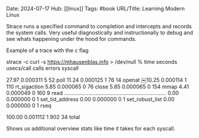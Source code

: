 Date: 2024-07-17
Hub: [[linux]]
Tags: #book
URL/Title: Learning Modern Linux

Strace runs a specified command to completion and intercepts and records the system calls. Very useful diagnostically and instructionally to debug and see whats happening under the hood for commands. 

Example of a trace with the c flag

strace -c curl -s https://mhausenblas.info > /dev/null 
% time     seconds  usecs/call     calls    errors syscall

 27.97    0.000311           5        52           poll
 11.24    0.000125           1        76        14 openat
 ​￼10.25    0.000114           1       110           rt_sigaction
  5.85    0.000065           0        76           close
  5.85    0.000065           0       154           mmap
  4.41    0.000049           0       160         9 read
  ....................................................................
  0.00    0.000000           0         1           set_tid_address
  0.00    0.000000           0         1           set_robust_list
  0.00    0.000000           0         1           rseq

100.00    0.001112           1       902        34 total

Shows us additional overview stats like time it takes for each syscall.